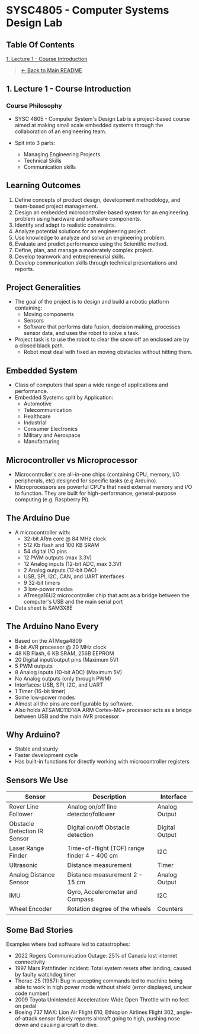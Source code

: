 # SYSC4805 - Computer Systems Design Lab

## Table Of Contents

[1. Lecture 1 - Course Introduction](#1-lecture-1---course-introduction)

> [← Back to Main README](../../README.md)

## 1. Lecture 1 - Course Introduction

### Course Philosophy

- SYSC 4805 - Computer System's Design Lab is a project-based course aimed at making small scale embedded systems through the collaboration of an engineering team.

- Spit into 3 parts:
  - Managing Engineering Projects
  - Technical Skills
  - Communication skills

## Learning Outcomes

1. Define concepts of product design, development methodology, and team-based project management.
2. Design an embedded microcontroller-based system for an engineering problem using hardware and software components.
3. Identify and adapt to realistic constraints.
4. Analyze potential solutions for an engineering project.
5. Use knowledge to analyze and solve an engineering problem.
6. Evaluate and predict performance using the Scientific method.
7. Define, plan, and manage a moderately complex project.
8. Develop teamwork and entrepreneurial skills.
9. Develop communication skills through technical presentations and reports.

## Project Generalities

- The goal of the project is to design and build a robotic platform containing:
  - Moving components
  - Sensors
  - Software that performs data fusion, decision making, processes sensor data, and uses the robot to solve a task.
- Project task is to use the robot to clear the snow off an enclosed are by a closed black path.
  - Robot most deal with fixed an moving obstacles without hitting them.

## Embedded System

- Class of computers that span a wide range of applications and performance.
- Embedded Systems split by  Application:
  - Automotive
  - Telecommunication
  - Healthcare
  - Industrial
  - Consumer Electronics
  - Military and Aerospace
  - Manufacturing

## Microcontroller vs Microprocessor

- Microcontroller's are all-in-one chips (containing CPU, memory, I/O peripherals, etc) designed for specific tasks (e.g Arduino).
- Microprocessors are powerful CPU's that need external memory and I/O to function. They are built for high-performance, general-purpose computing (e.g. Raspberry Pi).

## The Arduino Due

- A microcontroller with:
  - 32-bit ARm core @ 84 MHz clock
  - 512 Kb flash and 100 KB SRAM
  - 54 digital I/O pins
  - 12 PWM outputs (max 3.3V)
  - 12 Analog inputs (12-bit ADC, max 3.3V)
  - 2 Analog outputs (12-bit DAC)
  - USB, SPI, I2C, CAN, and UART interfaces
  - 9 32-bit timers
  - 3 low-power modes
  - ATmega16U2 microcontroller chip that acts as a bridge between the computer's USB and the main serial port
- Data sheet is SAM3X8E

## The Arduino Nano Every

- Based on the ATMega4809
- 8-bit AVR processor @ 20 MHz clock
- 48 KB Flash, 6 KB SRAM, 256B EEPROM
- 20 Digital input/output pins (Maximum 5V)
- 5 PWM outputs
- 8 Analog inputs (10-bit ADC) (Maximum 5V)
- No Analog outputs (only through PWM)
- Interfaces: USB, SPI, I2C, and UART
- 1 Timer (16-bit timer)
- Some low-power modes
- Almost all the pins are configurable by software.
- Also holds ATSAMD11D14A ARM Cortex-M0+ processor acts as a bridge
between USB and the main AVR processor

## Why Arduino?

- Stable and sturdy
- Faster development cycle
- Has built-in functions for directly working with microcontroller registers

## Sensors We Use

| Sensor | Description | Interface|
|--------|-------------|----------|
| Rover Line Follower | Analog on/off line detector/follower | Analog Output|
| Obstacle Detection IR Sensor | Digital on/off Obstacle detection | Digital Output|
| Laser Range Finder | Time-of-flight (TOF) range finder 4 - 400 cm| I2C|
| Ultrasonic | Distance measurement | Timer |
| Analog Distance Sensor | Distance measurement 2 - 15 cm | Analog Output|
| IMU | Gyro, Accelerometer and Compass | I2C |
| Wheel Encoder | Rotation degree of the wheels | Counters|

## Some Bad Stories

Examples where bad software led to catastrophes:

- 2022 Rogers Communication Outage: 25% of Canada lost internet connectivity
- 1997 Mars Pathfinder incident: Total system resets after landing, caused by faulty watchdog timer
- Therac-25 (1987): Bug in accepting commands led to machine being able to work in high power mode without shield (error displayed, unclear code number)
- 2009 Toyota Unintended Acceleration: Wide Open Throttle with no feet on pedal
- Boeing 737 MAX:  Lion Air Flight 610, Ethiopian Airlines Flight 302, angle-of-attack sensor falsely reports aircraft going to high, pushing nose down and causing aircraft to dive.
